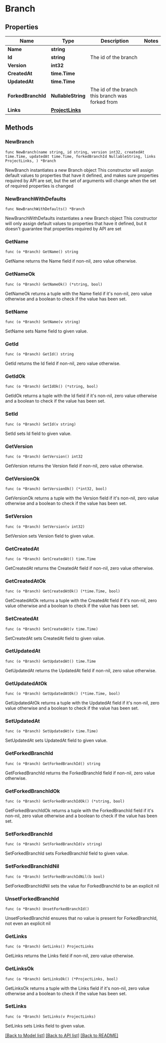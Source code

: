 # Branch

## Properties

Name | Type | Description | Notes
------------ | ------------- | ------------- | -------------
**Name** | **string** |  | 
**Id** | **string** | The id of the branch | 
**Version** | **int32** |  | 
**CreatedAt** | **time.Time** |  | 
**UpdatedAt** | **time.Time** |  | 
**ForkedBranchId** | **NullableString** | The id of the branch this branch was forked from | 
**Links** | [**ProjectLinks**](ProjectLinks.md) |  | 

## Methods

### NewBranch

`func NewBranch(name string, id string, version int32, createdAt time.Time, updatedAt time.Time, forkedBranchId NullableString, links ProjectLinks, ) *Branch`

NewBranch instantiates a new Branch object
This constructor will assign default values to properties that have it defined,
and makes sure properties required by API are set, but the set of arguments
will change when the set of required properties is changed

### NewBranchWithDefaults

`func NewBranchWithDefaults() *Branch`

NewBranchWithDefaults instantiates a new Branch object
This constructor will only assign default values to properties that have it defined,
but it doesn't guarantee that properties required by API are set

### GetName

`func (o *Branch) GetName() string`

GetName returns the Name field if non-nil, zero value otherwise.

### GetNameOk

`func (o *Branch) GetNameOk() (*string, bool)`

GetNameOk returns a tuple with the Name field if it's non-nil, zero value otherwise
and a boolean to check if the value has been set.

### SetName

`func (o *Branch) SetName(v string)`

SetName sets Name field to given value.


### GetId

`func (o *Branch) GetId() string`

GetId returns the Id field if non-nil, zero value otherwise.

### GetIdOk

`func (o *Branch) GetIdOk() (*string, bool)`

GetIdOk returns a tuple with the Id field if it's non-nil, zero value otherwise
and a boolean to check if the value has been set.

### SetId

`func (o *Branch) SetId(v string)`

SetId sets Id field to given value.


### GetVersion

`func (o *Branch) GetVersion() int32`

GetVersion returns the Version field if non-nil, zero value otherwise.

### GetVersionOk

`func (o *Branch) GetVersionOk() (*int32, bool)`

GetVersionOk returns a tuple with the Version field if it's non-nil, zero value otherwise
and a boolean to check if the value has been set.

### SetVersion

`func (o *Branch) SetVersion(v int32)`

SetVersion sets Version field to given value.


### GetCreatedAt

`func (o *Branch) GetCreatedAt() time.Time`

GetCreatedAt returns the CreatedAt field if non-nil, zero value otherwise.

### GetCreatedAtOk

`func (o *Branch) GetCreatedAtOk() (*time.Time, bool)`

GetCreatedAtOk returns a tuple with the CreatedAt field if it's non-nil, zero value otherwise
and a boolean to check if the value has been set.

### SetCreatedAt

`func (o *Branch) SetCreatedAt(v time.Time)`

SetCreatedAt sets CreatedAt field to given value.


### GetUpdatedAt

`func (o *Branch) GetUpdatedAt() time.Time`

GetUpdatedAt returns the UpdatedAt field if non-nil, zero value otherwise.

### GetUpdatedAtOk

`func (o *Branch) GetUpdatedAtOk() (*time.Time, bool)`

GetUpdatedAtOk returns a tuple with the UpdatedAt field if it's non-nil, zero value otherwise
and a boolean to check if the value has been set.

### SetUpdatedAt

`func (o *Branch) SetUpdatedAt(v time.Time)`

SetUpdatedAt sets UpdatedAt field to given value.


### GetForkedBranchId

`func (o *Branch) GetForkedBranchId() string`

GetForkedBranchId returns the ForkedBranchId field if non-nil, zero value otherwise.

### GetForkedBranchIdOk

`func (o *Branch) GetForkedBranchIdOk() (*string, bool)`

GetForkedBranchIdOk returns a tuple with the ForkedBranchId field if it's non-nil, zero value otherwise
and a boolean to check if the value has been set.

### SetForkedBranchId

`func (o *Branch) SetForkedBranchId(v string)`

SetForkedBranchId sets ForkedBranchId field to given value.


### SetForkedBranchIdNil

`func (o *Branch) SetForkedBranchIdNil(b bool)`

 SetForkedBranchIdNil sets the value for ForkedBranchId to be an explicit nil

### UnsetForkedBranchId
`func (o *Branch) UnsetForkedBranchId()`

UnsetForkedBranchId ensures that no value is present for ForkedBranchId, not even an explicit nil
### GetLinks

`func (o *Branch) GetLinks() ProjectLinks`

GetLinks returns the Links field if non-nil, zero value otherwise.

### GetLinksOk

`func (o *Branch) GetLinksOk() (*ProjectLinks, bool)`

GetLinksOk returns a tuple with the Links field if it's non-nil, zero value otherwise
and a boolean to check if the value has been set.

### SetLinks

`func (o *Branch) SetLinks(v ProjectLinks)`

SetLinks sets Links field to given value.



[[Back to Model list]](../README.md#documentation-for-models) [[Back to API list]](../README.md#documentation-for-api-endpoints) [[Back to README]](../README.md)


